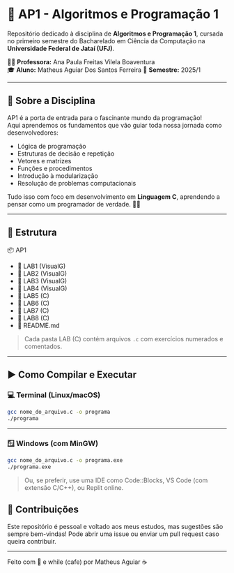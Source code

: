 # 📘 AP1 - Algoritmos e Programação 1

Repositório dedicado à disciplina de **Algoritmos e Programação 1**, cursada no primeiro semestre do Bacharelado em Ciência da Computação na **Universidade Federal de Jataí (UFJ)**.

👩‍🏫 **Professora:** Ana Paula Freitas Vilela Boaventura  
🎓 **Aluno:** Matheus Aguiar Dos Santos Ferreira
📅 **Semestre:** 2025/1

---

## 🧠 Sobre a Disciplina

AP1 é a porta de entrada para o fascinante mundo da programação!  
Aqui aprendemos os fundamentos que vão guiar toda nossa jornada como desenvolvedores:

- Lógica de programação
- Estruturas de decisão e repetição
- Vetores e matrizes
- Funções e procedimentos
- Introdução à modularização
- Resolução de problemas computacionais

Tudo isso com foco em desenvolvimento em **Linguagem C**, aprendendo a pensar como um programador de verdade. 🧑‍💻

---
## 📁 Estrutura

📦 AP1
 - 📂 LAB1 (VisualG)
 - 📂 LAB2 (VisualG)
 - 📂 LAB3 (VisualG)
 - 📂 LAB4 (VisualG)
 - 📂 LAB5 (C)
 - 📂 LAB6 (C)
 - 📂 LAB7 (C)
 - 📂 LAB8 (C)
 - 📜 README.md
 
> Cada pasta LAB (C) contém arquivos `.c` com exercícios numerados e comentados.

---

## ▶️ Como Compilar e Executar

### 💻 Terminal (Linux/macOS)

```bash
gcc nome_do_arquivo.c -o programa
./programa
```


---
### 🪟 Windows (com MinGW)

```bash
gcc nome_do_arquivo.c -o programa.exe
./programa.exe
```
> Ou, se preferir, use uma IDE como Code::Blocks, VS Code (com extensão C/C++), ou Replit online.

## 🤝 Contribuições
Este repositório é pessoal e voltado aos meus estudos, mas sugestões são sempre bem-vindas!
Pode abrir uma issue ou enviar um pull request caso queira contribuir.

---

Feito com 💙 e while (cafe) por Matheus Aguiar ☕